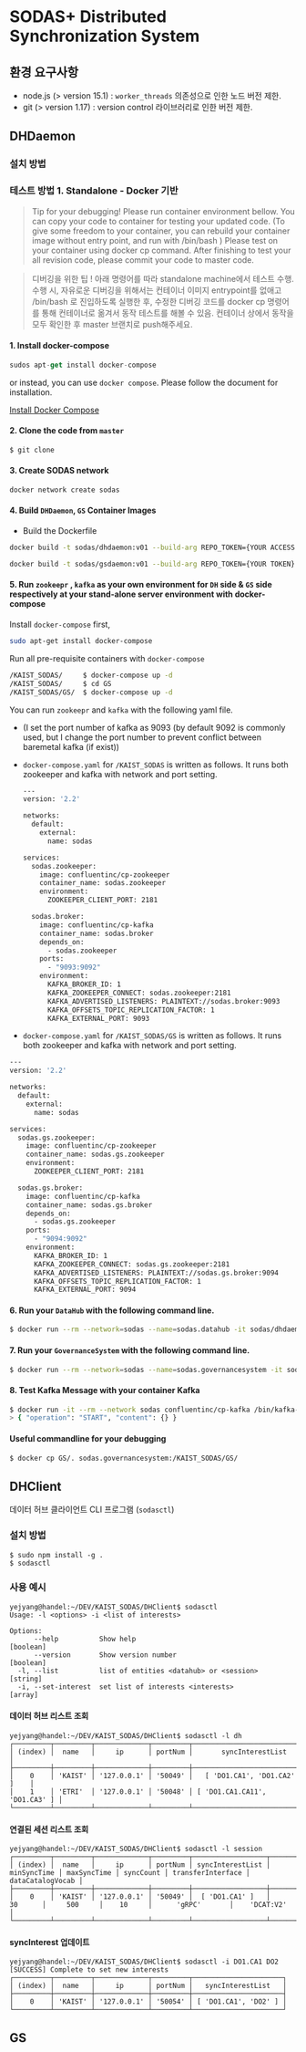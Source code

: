 # SODAS+ Distributed Synchronization System

## 환경 요구사항
- node.js (> version 15.1) : `worker_threads` 의존성으로 인한 노드 버전 제한.
- git (> version 1.17) : version control 라이브러리로 인한 버전 제한.

## DHDaemon

### 설치 방법

### 테스트 방법 1. Standalone - Docker 기반
> Tip for your debugging! Please run container environment bellow. You can copy your code to container for testing your updated code. (To give some freedom to your container, you can rebuild your container image without entry point, and run with /bin/bash ) Please test on your container using docker cp command. After finishing to test your all revision code, please commit your code to master code.


> 디버깅을 위한 팁 ! 아래 명령어를 따라 standalone machine에서 테스트 수행. 수행 시, 자유로운 디버깅을 위해서는 컨테이너 이미지 entrypoint를 없애고 /bin/bash 로 진입하도록 실행한 후, 수정한 디버깅 코드를 docker cp 명령어를 통해 컨테이너로 옮겨서 동작 테스트를 해볼 수 있음. 컨테이너 상에서 동작을 모두 확인한 후 master 브랜치로 push해주세요.

#### 1. Install docker-compose

```jsx
sudos apt-get install docker-compose
```

or instead, you can use `docker compose`. Please follow the document for installation.

[Install Docker Compose](https://docs.docker.com/compose/install/)

#### 2. Clone the code from `master`

```bash
$ git clone 
```

#### 3. Create SODAS network

```bash
docker network create sodas
```

#### 4. Build `DHDaemon`, `GS` Container Images

 

- Build the Dockerfile

```bash
docker build -t sodas/dhdaemon:v01 --build-arg REPO_TOKEN={YOUR ACCESS TOKEN HERE} ./KAIST_SODAS/DH
```

```bash
docker build -t sodas/gsdaemon:v01 --build-arg REPO_TOKEN={YOUR TOKEN} GS/RMSync/
```

#### 5. Run `zookeepr` , `kafka` as your own environment for `DH` side &  `GS` side respectively at your stand-alone server environment with docker-compose

Install `docker-compose` first,

```bash
sudo apt-get install docker-compose
```

Run all pre-requisite containers with `docker-compose`

```bash
/KAIST_SODAS/     $ docker-compose up -d
/KAIST_SODAS/     $ cd GS
/KAIST_SODAS/GS/  $ docker-compose up -d
```

You can run `zookeepr` and `kafka` with the following yaml file.

- (I set the port number of kafka as 9093 (by default 9092 is commonly used, but I change the port number to prevent conflict between baremetal kafka (if exist))
- `docker-compose.yaml` for `/KAIST_SODAS` is written as follows. It runs both zookeeper and kafka with network and port setting.
    
    ```bash
    ---
    version: '2.2'
    
    networks:
      default:
        external:
          name: sodas
    
    services:
      sodas.zookeeper:
        image: confluentinc/cp-zookeeper
        container_name: sodas.zookeeper
        environment:
          ZOOKEEPER_CLIENT_PORT: 2181
    
      sodas.broker:
        image: confluentinc/cp-kafka
        container_name: sodas.broker
        depends_on:
          - sodas.zookeeper
        ports:
          - "9093:9092"
        environment:
          KAFKA_BROKER_ID: 1
          KAFKA_ZOOKEEPER_CONNECT: sodas.zookeeper:2181
          KAFKA_ADVERTISED_LISTENERS: PLAINTEXT://sodas.broker:9093
          KAFKA_OFFSETS_TOPIC_REPLICATION_FACTOR: 1
          KAFKA_EXTERNAL_PORT: 9093
    ```
    

- `docker-compose.yaml` for `/KAIST_SODAS/GS` is written as follows. It runs both zookeeper and kafka with network and port setting.

```bash
---
version: '2.2'

networks:
  default:
    external:
      name: sodas

services:
  sodas.gs.zookeeper:
    image: confluentinc/cp-zookeeper
    container_name: sodas.gs.zookeeper
    environment:
      ZOOKEEPER_CLIENT_PORT: 2181

  sodas.gs.broker:
    image: confluentinc/cp-kafka
    container_name: sodas.gs.broker
    depends_on:
      - sodas.gs.zookeeper
    ports:
      - "9094:9092"
    environment:
      KAFKA_BROKER_ID: 1
      KAFKA_ZOOKEEPER_CONNECT: sodas.gs.zookeeper:2181
      KAFKA_ADVERTISED_LISTENERS: PLAINTEXT://sodas.gs.broker:9094
      KAFKA_OFFSETS_TOPIC_REPLICATION_FACTOR: 1
      KAFKA_EXTERNAL_PORT: 9094
```

#### 6. Run your `DataHub` with the following command line.

```bash
$ docker run --rm --network=sodas --name=sodas.datahub -it sodas/dhdaemon:v01 /bin/bash
```

#### 7. Run your `GovernanceSystem` with the following command line.

```bash
$ docker run --rm --network=sodas --name=sodas.governancesystem -it sodas/gsdaemon:v01 /bin/bash
```

#### 8. Test Kafka Message with your container Kafka

```bash
$ docker run -it --rm --network sodas confluentinc/cp-kafka /bin/kafka-console-producer --bootstrap-server sodas.broker:9093 --topic send.datahub
> { "operation": "START", "content": {} }
```

#### Useful commandline for your debugging

```bash
$ docker cp GS/. sodas.governancesystem:/KAIST_SODAS/GS/
```

## DHClient
데이터 허브 클라이언트 CLI 프로그램 (`sodasctl`)

### 설치 방법
```shell script
$ sudo npm install -g .
$ sodasctl
```

### 사용 예시

```shell script
yejyang@handel:~/DEV/KAIST_SODAS/DHClient$ sodasctl 
Usage: -l <options> -i <list of interests>

Options:
      --help          Show help                                        [boolean]
      --version       Show version number                              [boolean]
  -l, --list          list of entities <datahub> or <session>           [string]
  -i, --set-interest  set list of interests <interests>                  [array]
```

#### 데이터 허브 리스트 조회
```shell script
yejyang@handel:~/DEV/KAIST_SODAS/DHClient$ sodasctl -l dh
┌─────────┬─────────┬─────────────┬─────────┬───────────────────────────────┐
│ (index) │  name   │     ip      │ portNum │       syncInterestList        │
├─────────┼─────────┼─────────────┼─────────┼───────────────────────────────┤
│    0    │ 'KAIST' │ '127.0.0.1' │ '50049' │   [ 'DO1.CA1', 'DO1.CA2' ]    │
│    1    │ 'ETRI'  │ '127.0.0.1' │ '50048' │ [ 'DO1.CA1.CA11', 'DO1.CA3' ] │
└─────────┴─────────┴─────────────┴─────────┴───────────────────────────────┘
```

#### 연결된 세션 리스트 조회
```shell script
yejyang@handel:~/DEV/KAIST_SODAS/DHClient$ sodasctl -l session
┌─────────┬─────────┬─────────────┬─────────┬──────────────────┬─────────────┬─────────────┬───────────┬───────────────────┬──────────────────┐
│ (index) │  name   │     ip      │ portNum │ syncInterestList │ minSyncTime │ maxSyncTime │ syncCount │ transferInterface │ dataCatalogVocab │
├─────────┼─────────┼─────────────┼─────────┼──────────────────┼─────────────┼─────────────┼───────────┼───────────────────┼──────────────────┤
│    0    │ 'KAIST' │ '127.0.0.1' │ '50049' │  [ 'DO1.CA1' ]   │     30      │     500     │    10     │      'gRPC'       │    'DCAT:V2'     │
└─────────┴─────────┴─────────────┴─────────┴──────────────────┴─────────────┴─────────────┴───────────┴───────────────────┴──────────────────┘
```

#### syncInterest 업데이트
```shell script
yejyang@handel:~/DEV/KAIST_SODAS/DHClient$ sodasctl -i DO1.CA1 DO2
[SUCCESS] Complete to set new interests
┌─────────┬─────────┬─────────────┬─────────┬──────────────────────┐
│ (index) │  name   │     ip      │ portNum │   syncInterestList   │
├─────────┼─────────┼─────────────┼─────────┼──────────────────────┤
│    0    │ 'KAIST' │ '127.0.0.1' │ '50054' │ [ 'DO1.CA1', 'DO2' ] │
└─────────┴─────────┴─────────────┴─────────┴──────────────────────┘
```

## GS

